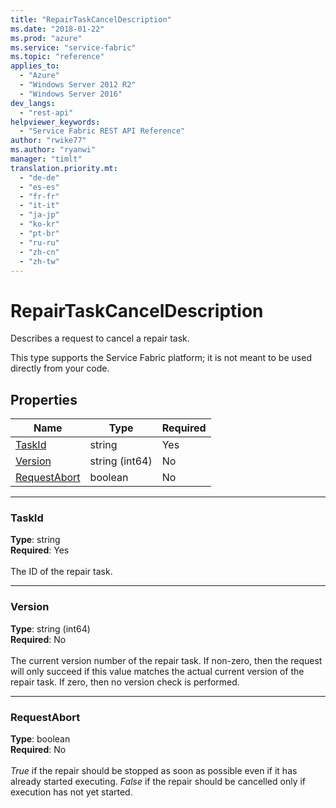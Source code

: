 ```yaml
---
title: "RepairTaskCancelDescription"
ms.date: "2018-01-22"
ms.prod: "azure"
ms.service: "service-fabric"
ms.topic: "reference"
applies_to: 
  - "Azure"
  - "Windows Server 2012 R2"
  - "Windows Server 2016"
dev_langs: 
  - "rest-api"
helpviewer_keywords: 
  - "Service Fabric REST API Reference"
author: "rwike77"
ms.author: "ryanwi"
manager: "timlt"
translation.priority.mt: 
  - "de-de"
  - "es-es"
  - "fr-fr"
  - "it-it"
  - "ja-jp"
  - "ko-kr"
  - "pt-br"
  - "ru-ru"
  - "zh-cn"
  - "zh-tw"
---
```

# RepairTaskCancelDescription

Describes a request to cancel a repair task.

This type supports the Service Fabric platform; it is not meant to be used directly from your code.


## Properties
| Name | Type | Required |
| --- | --- | --- |
| [TaskId](#taskid) | string | Yes |
| [Version](#version) | string (int64) | No |
| [RequestAbort](#requestabort) | boolean | No |

____
### TaskId
__Type__: string <br/>
__Required__: Yes<br/>
<br/>
The ID of the repair task.

____
### Version
__Type__: string (int64) <br/>
__Required__: No<br/>
<br/>
The current version number of the repair task. If non-zero, then the request will only succeed if this value matches the actual current version of the repair task. If zero, then no version check is performed.

____
### RequestAbort
__Type__: boolean <br/>
__Required__: No<br/>
<br/>
_True_ if the repair should be stopped as soon as possible even if it has already started executing. _False_ if the repair should be cancelled only if execution has not yet started.
